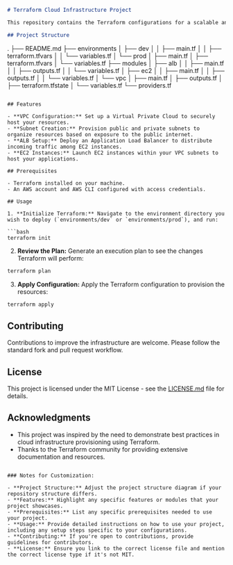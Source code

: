 ```markdown
# Terraform Cloud Infrastructure Project

This repository contains the Terraform configurations for a scalable and modular cloud infrastructure on AWS. It's designed to demonstrate how to use Terraform to provision a VPC, subnets, an Application Load Balancer (ALB), and EC2 instances in a structured and reusable manner.

## Project Structure

```
.
├── README.md
├── environments
│   ├── dev
│   │   ├── main.tf
│   │   ├── terraform.tfvars
│   │   └── variables.tf
│   └── prod
│       ├── main.tf
│       ├── terraform.tfvars
│       └── variables.tf
├── modules
│   ├── alb
│   │   ├── main.tf
│   │   ├── outputs.tf
│   │   └── variables.tf
│   ├── ec2
│   │   ├── main.tf
│   │   ├── outputs.tf
│   │   └── variables.tf
│   └── vpc
│       ├── main.tf
│       ├── outputs.tf
│       ├── terraform.tfstate
│       └── variables.tf
└── providers.tf
```

## Features

- **VPC Configuration:** Set up a Virtual Private Cloud to securely host your resources.
- **Subnet Creation:** Provision public and private subnets to organize resources based on exposure to the public internet.
- **ALB Setup:** Deploy an Application Load Balancer to distribute incoming traffic among EC2 instances.
- **EC2 Instances:** Launch EC2 instances within your VPC subnets to host your applications.

## Prerequisites

- Terraform installed on your machine.
- An AWS account and AWS CLI configured with access credentials.

## Usage

1. **Initialize Terraform:** Navigate to the environment directory you wish to deploy (`environments/dev` or `environments/prod`), and run:

```bash
terraform init
```

2. **Review the Plan:** Generate an execution plan to see the changes Terraform will perform:

```bash
terraform plan
```

3. **Apply Configuration:** Apply the Terraform configuration to provision the resources:

```bash
terraform apply
```

## Contributing

Contributions to improve the infrastructure are welcome. Please follow the standard fork and pull request workflow.

## License

This project is licensed under the MIT License - see the [LICENSE.md](LICENSE.md) file for details.

## Acknowledgments

- This project was inspired by the need to demonstrate best practices in cloud infrastructure provisioning using Terraform.
- Thanks to the Terraform community for providing extensive documentation and resources.
```

### Notes for Customization:

- **Project Structure:** Adjust the project structure diagram if your repository structure differs.
- **Features:** Highlight any specific features or modules that your project showcases.
- **Prerequisites:** List any specific prerequisites needed to use your project.
- **Usage:** Provide detailed instructions on how to use your project, including any setup steps specific to your configurations.
- **Contributing:** If you're open to contributions, provide guidelines for contributors.
- **License:** Ensure you link to the correct license file and mention the correct license type if it's not MIT.